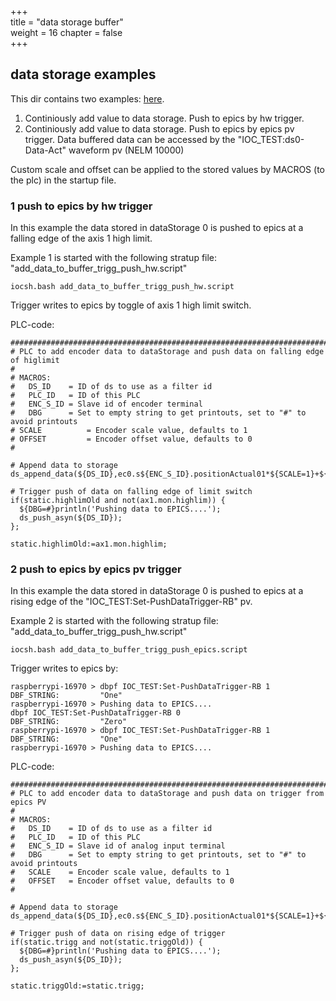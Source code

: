 +++  
title = "data storage buffer"   
weight = 16
chapter = false  
+++  

## data storage examples
This dir contains two examples: [here](https://github.com/paulscherrerinstitute/ecmccfg/tree/master/examples/test/dataStorage).

1. Continiously add value to data storage. Push to epics by hw trigger.
2. Continiously add value to data storage. Push to epics by epics pv trigger.
Data buffered data can be accessed by the "IOC_TEST:ds0-Data-Act" waveform pv (NELM 10000)

Custom scale and offset can be applied to the stored values by MACROS (to the plc) in the startup file.

### 1 push to epics by hw trigger

In this example the data stored in dataStorage 0 is pushed to epics at a falling edge of the axis 1 high limit.

Example 1 is started with the following stratup file: "add_data_to_buffer_trigg_push_hw.script" 

```
iocsh.bash add_data_to_buffer_trigg_push_hw.script
```
Trigger writes to epics by toggle of axis 1 high limit switch.

PLC-code:
```
##################################################################################
# PLC to add encoder data to dataStorage and push data on falling edge of higlimit
#
# MACROS:
#   DS_ID    = ID of ds to use as a filter id
#   PLC_ID   = ID of this PLC
#   ENC_S_ID = Slave id of encoder terminal
#   DBG      = Set to empty string to get printouts, set to "#" to avoid printouts
# SCALE          = Encoder scale value, defaults to 1
# OFFSET         = Encoder offset value, defaults to 0
#

# Append data to storage
ds_append_data(${DS_ID},ec0.s${ENC_S_ID}.positionActual01*${SCALE=1}+${OFFSET=0});

# Trigger push of data on falling edge of limit switch
if(static.highlimOld and not(ax1.mon.highlim)) {
  ${DBG=#}println('Pushing data to EPICS....'); 
  ds_push_asyn(${DS_ID});
};

static.highlimOld:=ax1.mon.highlim;

```

### 2 push to epics by epics pv trigger

In this example the data stored in dataStorage 0 is pushed to epics at a rising edge of the "IOC_TEST:Set-PushDataTrigger-RB" pv.

Example 2 is started with the following stratup file: "add_data_to_buffer_trigg_push_hw.script" 
```
iocsh.bash add_data_to_buffer_trigg_push_epics.script
```

Trigger writes to epics by:
```
raspberrypi-16970 > dbpf IOC_TEST:Set-PushDataTrigger-RB 1
DBF_STRING:         "One"     
raspberrypi-16970 > Pushing data to EPICS....
dbpf IOC_TEST:Set-PushDataTrigger-RB 0
DBF_STRING:         "Zero"    
raspberrypi-16970 > dbpf IOC_TEST:Set-PushDataTrigger-RB 1
DBF_STRING:         "One"     
raspberrypi-16970 > Pushing data to EPICS....
```

PLC-code:
```
##################################################################################
# PLC to add encoder data to dataStorage and push data on trigger from epics PV
#
# MACROS:
#   DS_ID    = ID of ds to use as a filter id
#   PLC_ID   = ID of this PLC
#   ENC_S_ID = Slave id of analog input terminal
#   DBG      = Set to empty string to get printouts, set to "#" to avoid printouts
#   SCALE    = Encoder scale value, defaults to 1
#   OFFSET   = Encoder offset value, defaults to 0
#

# Append data to storage
ds_append_data(${DS_ID},ec0.s${ENC_S_ID}.positionActual01*${SCALE=1}+${OFFSET=0});

# Trigger push of data on rising edge of trigger
if(static.trigg and not(static.triggOld)) {
  ${DBG=#}println('Pushing data to EPICS....'); 
  ds_push_asyn(${DS_ID});
};

static.triggOld:=static.trigg;

```
